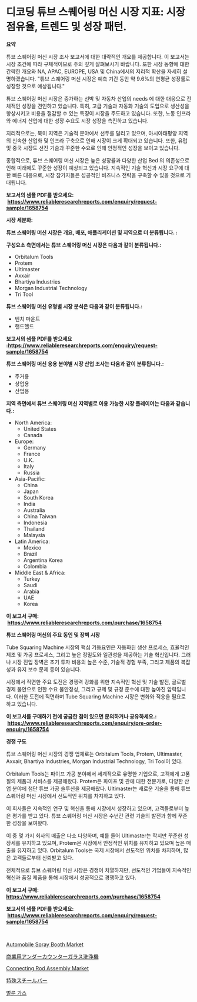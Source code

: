 <p><h1>디코딩 튜브 스퀘어링 머신 시장 지표: 시장 점유율, 트렌드 및 성장 패턴.</h1></p><p><strong>요약</strong></p>
<p><p>튜브 스퀘어링 머신 시장 조사 보고서에 대한 대략적인 개요를 제공합니다. 이 보고서는 시장 조건에 따라 구체적이므로 주의 깊게 살펴보시기 바랍니다. 또한 시장 동향에 대한 간략한 개요와 NA, APAC, EUROPE, USA 및 China에서의 지리적 확산을 자세히 설명하겠습니다. "튜브 스퀘어링 머신 시장은 예측 기간 동안 약 9.6%의 연평균 성장률로 성장할 것으로 예상됩니다."</p><p>튜브 스퀘어링 머신 시장은 증가하는 선박 및 자동차 산업의 needs 에 대한 대응으로 전체적인 성장을 견인하고 있습니다. 특히, 고급 기술과 자동화 기술의 도입으로 생산성을 향상시키고 비용을 절감할 수 있는 특징이 시장을 주도하고 있습니다. 또한, 노동 인프라와 에너지 산업에 대한 성장 수요도 시장 성장을 촉진하고 있습니다.</p><p>지리적으로는, 북미 지역은 기술적 분야에서 선두를 달리고 있으며, 아시아태평양 지역의 신속한 산업화 및 인프라 구축으로 인해 시장이 크게 확대되고 있습니다. 또한, 유럽 및 중국 시장도 선진 기술과 꾸준한 수요로 인해 안정적인 성장을 보이고 있습니다.</p><p>종합적으로, 튜브 스퀘어링 머신 시장은 높은 성장률과 다양한 산업 Bed 의 의존성으로 인해 미래에도 꾸준한 성장이 예상되고 있습니다. 지속적인 기술 혁신과 시장 요구에 대한 빠른 대응으로, 시장 참가자들은 성공적인 비즈니스 전략을 구축할 수 있을 것으로 기대됩니다.</p></p>
<p><strong>보고서의 샘플 PDF를 받으세요: &nbsp;<a href="https://www.reliableresearchreports.com/enquiry/request-sample/1658754">https://www.reliableresearchreports.com/enquiry/request-sample/1658754</a></strong></p>
<p><strong>시장 세분화:</strong></p>
<p><strong> 튜브 스퀘어링 머신 시장은 개요, 배포, 애플리케이션 및 지역으로 더 분류됩니다. :</strong></p>
<p><strong>구성요소 측면에서는 튜브 스퀘어링 머신 시장은 다음과 같이 분류됩니다.:</strong></p>
<p><ul><li>Orbitalum Tools</li><li>Protem</li><li>Ultimaster</li><li>Axxair</li><li>Bhartiya Industries</li><li>Morgan Industrial Technology</li><li>Tri Tool</li></ul></p>
<p><strong> 튜브 스퀘어링 머신 유형별 시장 분석은 다음과 같이 분류됩니다.:</strong></p>
<p><ul><li>벤치 마운트</li><li>핸드헬드</li></ul></p>
<p><strong>보고서의 샘플 PDF를 받으세요 :<a href="https://www.reliableresearchreports.com/enquiry/request-sample/1658754">https://www.reliableresearchreports.com/enquiry/request-sample/1658754</a></strong></p>
<p><strong> 튜브 스퀘어링 머신 응용 분야별 시장 산업 조사는 다음과 같이 분류됩니다.:</strong></p>
<p><ul><li>주거용</li><li>상업용</li><li>산업용</li></ul></p>
<p><strong>지역 측면에서 튜브 스퀘어링 머신 지역별로 이용 가능한 시장 플레이어는 다음과 같습니다.:</strong></p>
<p><ul>
    <li>
        North America:
        <ul>
            <li>United States</li>
            <li>Canada</li>
        </ul>
    </li>
    <li>
        Europe:
        <ul>
            <li>Germany</li>
            <li>France</li>
            <li>U.K.</li>
            <li>Italy</li>
            <li>Russia</li>
        </ul>
    </li>
    <li>
        Asia-Pacific:
        <ul>
            <li>China</li>
            <li>Japan</li>
            <li>South Korea</li>
            <li>India</li>
            <li>Australia</li>
            <li>China Taiwan</li>
            <li>Indonesia</li>
            <li>Thailand</li>
            <li>Malaysia</li>
        </ul>
    </li>
    <li>
        Latin America:
        <ul>
            <li>Mexico</li>
            <li>Brazil</li>
            <li>Argentina Korea</li>
            <li>Colombia</li>
        </ul>
    </li>
    <li>
        Middle East & Africa:
        <ul>
            <li>Turkey</li>
            <li>Saudi</li>
            <li>Arabia</li>
            <li>UAE</li>
            <li>Korea</li>
        </ul>
    </li>
    </ul></p>
<p><strong>이 보고서 구매: &nbsp;<a href="https://www.reliableresearchreports.com/purchase/1658754">https://www.reliableresearchreports.com/purchase/1658754</a></strong></p>
<p><strong>튜브 스퀘어링 머신의 주요 동인 및 장벽 시장</strong></p>
<p><p>Tube Squaring Machine 시장의 핵심 기동요인은 자동화된 생산 프로세스, 효율적인 제조 및 가공 프로세스, 그리고 높은 정밀도와 일관성을 제공하는 기술 혁신입니다. 그러나 시장 진입 장벽은 초기 투자 비용의 높은 수준, 기술적 경험 부족, 그리고 제품의 복잡성과 유지 보수 문제 등이 있습니다.</p><p>시장에서 직면한 주요 도전은 경쟁력 강화를 위한 지속적인 혁신 및 기술 발전, 글로벌 경제 불안으로 인한 수요 불안정성, 그리고 규제 및 규정 준수에 대한 높아진 압력입니다. 이러한 도전에 직면하며 Tube Squaring Machine 시장은 변화와 적응을 필요로 하고 있습니다.</p></p>
<p><strong>이 보고서를 구매하기 전에 궁금한 점이 있으면 문의하거나 공유하세요.: &nbsp;<a href="https://www.reliableresearchreports.com/enquiry/pre-order-enquiry/1658754">https://www.reliableresearchreports.com/enquiry/pre-order-enquiry/1658754</a></strong></p>
<p><strong>경쟁 구도</strong></p>
<p><p>튜브 스퀘어링 머신 시장의 경쟁 업체로는 Orbitalum Tools, Protem, Ultimaster, Axxair, Bhartiya Industries, Morgan Industrial Technology, Tri Tool이 있다. </p><p>Orbitalum Tools는 파이프 가공 분야에서 세계적으로 유명한 기업으로, 고객에게 고품질의 제품과 서비스를 제공해왔다. Protem은 파이프 및 관에 대한 전문가로, 다양한 산업 분야에 첨단 튜브 가공 솔루션을 제공해왔다. Ultimaster는 새로운 기술을 통해 튜브 스퀘어링 머신 시장에서 선도적인 위치를 차지하고 있다. </p><p>이 회사들은 지속적인 연구 및 혁신을 통해 시장에서 성장하고 있으며, 고객들로부터 높은 평가를 받고 있다. 튜브 스퀘어링 머신 시장은 수년간 관련 기술의 발전과 함께 꾸준한 성장을 보여왔다. </p><p>이 중 몇 가지 회사의 매출은 다소 다양하며, 예를 들어 Ultimaster는 작지만 꾸준한 성장세를 유지하고 있으며, Protem은 시장에서 안정적인 위치를 유지하고 있으며 높은 매출을 유지하고 있다. Orbitalum Tools는 국제 시장에서 선도적인 위치를 차지하며, 많은 고객들로부터 신뢰받고 있다. </p><p>전체적으로 튜브 스퀘어링 머신 시장은 경쟁이 치열하지만, 선도적인 기업들이 지속적인 혁신과 품질 제품을 통해 시장에서 성공적으로 경쟁하고 있다.</p></p>
<p><strong>이 보고서 구매: &nbsp; <a href="https://www.reliableresearchreports.com/purchase/1658754">https://www.reliableresearchreports.com/purchase/1658754</a></strong></p>
<p><strong>보고서의 샘플 PDF를 받으세요: &nbsp;<a href="https://www.reliableresearchreports.com/enquiry/request-sample/1658754">https://www.reliableresearchreports.com/enquiry/request-sample/1658754</a></strong><strong></strong></p>
<p>&nbsp;</p>
<p><p><a href="https://issuu.com/reportprime-2/docs/automobile-spray-booth-market-size-2030.pptx">Automobile Spray Booth Market</a></p><p><a href="https://github.com/CloydAbbott2023/Market-Research-Report-List-1/blob/main/818743113558.md">商業用アンダーカウンターガラス洗浄機</a></p><p><a href="https://issuu.com/reportprime-2/docs/connecting-rod-assembly-market-size-2030.pptx">Connecting Rod Assembly Market</a></p><p><a href="https://github.com/AaronVargas43/Market-Research-Report-List-1/blob/main/374260313557.md">特殊スチールバー</a></p><p><a href="https://github.com/Howaoole34545/Market-Research-Report-List-1/blob/main/103694112397.md">벌룬 가스</a></p></p>